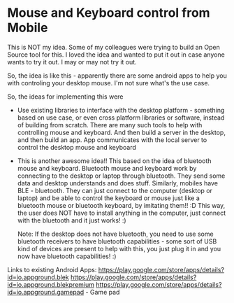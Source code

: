 # Mouse and Keyboard control from Mobile

This is NOT my idea. Some of my colleagues were trying to build an Open Source
tool for this. I loved the idea and wanted to put it out in case anyone wants
to try it out. I may or may not try it out.

So, the idea is like this - apparently there are some android apps to help you
with controling your desktop mouse. I'm not sure what's the use case.

So, the ideas for implementing this were

- Use existing libraries to interface with the desktop platform - something
  based on use case, or even cross platform libraries or software, instead of
  building from scratch. There are many such tools to help with controlling
  mouse and keyboard. And then build a server in the desktop, and then build an
  app. App communicates with the local server to control the desktop mouse and
  keyboard

- This is another awesome idea!! This based on the idea of bluetooth mouse and
  keyboard. Bluetooth mouse and keyboard work by connecting to the desktop or
  laptop through bluetooth. They send some data and desktop understands and does
  stuff. Similarly, mobiles have BLE - bluetooth. They can just connect to the
  computer (desktop or laptop) and be able to control the keyboard or mouse just
  like a bluetooth mouse or bluetooth keyboard, by imitating them!! :D This way,
  the user does NOT have to install anything in the computer, just connect with
  the bluetooth and it just works! :)

  Note: If the desktop does not have bluetooth, you need to
  use some bluetooth receivers to have bluetooth capabilities - some sort of
  USB kind of devices are present to help with this, you just plug it in and you
  now have bluetooth capabilities! :)

Links to existing Android Apps:
https://play.google.com/store/apps/details?id=io.appground.blek
https://play.google.com/store/apps/details?id=io.appground.blekpremium
https://play.google.com/store/apps/details?id=io.appground.gamepad - Game pad
